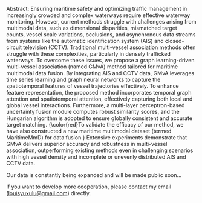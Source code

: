 Abstract: Ensuring maritime safety and optimizing traffic management in increasingly crowded and complex waterways require effective waterway monitoring. However, current methods struggle with challenges arising from multimodal data, such as dimensional disparities, mismatched target counts, vessel scale variations, occlusions, and asynchronous data streams from systems like the automatic identification system (AIS) and closed-circuit television (CCTV). Traditional multi-vessel association methods often struggle with these complexities, particularly in densely trafficked waterways. To overcome these issues, we propose a graph learning-driven multi-vessel association (named GMvA) method tailored for maritime multimodal data fusion. By integrating AIS and CCTV data, GMvA leverages time series learning and graph neural networks to capture the spatiotemporal features of vessel trajectories effectively. To enhance feature representation, the proposed method incorporates temporal graph attention and spatiotemporal attention, effectively capturing both local and global vessel interactions. Furthermore, a multi-layer perceptron-based uncertainty fusion module computes robust similarity scores, and the Hungarian algorithm is adopted to ensure globally consistent and accurate target matching. {\color{red}To validate the efficacy of our method, we have also constructed a new maritime multimodal dataset (termed MaritimeMmD) for data fusion.} Extensive experiments demonstrate that GMvA delivers superior accuracy and robustness in multi-vessel association, outperforming existing methods even in challenging scenarios with high vessel density and incomplete or unevenly distributed AIS and CCTV data.


Our data is constantly being expanded and will be made public soon...

If you want to develop more cooperation, please contact my email (louisyuxulu@gmail.com) directly.
